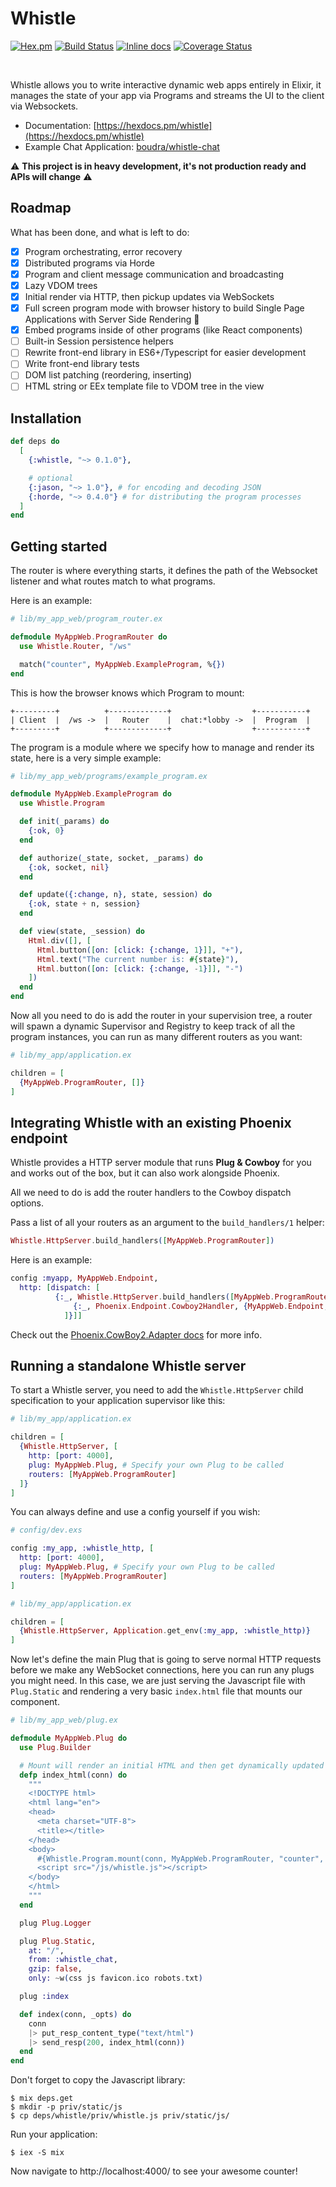 # Whistle
[![Hex.pm](https://img.shields.io/hexpm/v/whistle.svg)](https://hex.pm/packages/whistle) [![Build Status](https://travis-ci.org/boudra/whistle.svg?branch=master)](https://travis-ci.org/boudra/whistle) [![Inline docs](http://inch-ci.org/github/boudra/whistle.svg)](http://inch-ci.org/github/boudra/whistle) [![Coverage Status](https://coveralls.io/repos/github/boudra/whistle/badge.svg)](https://coveralls.io/github/boudra/whistle)

<br>

Whistle allows you to write interactive dynamic web apps entirely in Elixir, it manages the state of your app via Programs and streams the UI to the client via Websockets.

- Documentation: [https://hexdocs.pm/whistle](https://hexdocs.pm/whistle)
- Example Chat Application: [boudra/whistle-chat](https://github.com/boudra/whistle-chat)

:warning: **This project is in heavy development, it's not production ready and APIs will change** :warning:

## Roadmap

What has been done, and what is left to do:

- [x] Program orchestrating, error recovery
- [x] Distributed programs via Horde
- [x] Program and client message communication and broadcasting
- [x] Lazy VDOM trees
- [x] Initial render via HTTP, then pickup updates via WebSockets
- [x] Full screen program mode with browser history to build Single Page Applications with Server Side Rendering :rocket:
- [x] Embed programs inside of other programs (like React components)
- [ ] Built-in Session persistence helpers
- [ ] Rewrite front-end library in ES6+/Typescript for easier development
- [ ] Write front-end library tests
- [ ] DOM list patching (reordering, inserting)
- [ ] HTML string or EEx template file to VDOM tree in the view

## Installation

```elixir
def deps do
  [
    {:whistle, "~> 0.1.0"},

    # optional
    {:jason, "~> 1.0"}, # for encoding and decoding JSON
    {:horde, "~> 0.4.0"} # for distributing the program processes
  ]
end
```

## Getting started

The router is where everything starts, it defines the path of the Websocket listener and what routes match to what programs.

Here is an example:

```elixir
# lib/my_app_web/program_router.ex

defmodule MyAppWeb.ProgramRouter do
  use Whistle.Router, "/ws"

  match("counter", MyAppWeb.ExampleProgram, %{})
end
```

This is how the browser knows which Program to mount:

```
+---------+          +-------------+                  +-----------+
| Client  |  /ws ->  |   Router    |  chat:*lobby ->  |  Program  |
+---------+          +-------------+                  +-----------+
```

The program is a module where we specify how to manage and render its state, here is a very simple example:

```elixir
# lib/my_app_web/programs/example_program.ex

defmodule MyAppWeb.ExampleProgram do
  use Whistle.Program

  def init(_params) do
    {:ok, 0}
  end

  def authorize(_state, socket, _params) do
    {:ok, socket, nil}
  end

  def update({:change, n}, state, session) do
    {:ok, state + n, session}
  end

  def view(state, _session) do
    Html.div([], [
      Html.button([on: [click: {:change, 1}]], "+"),
      Html.text("The current number is: #{state}"),
      Html.button([on: [click: {:change, -1}]], "-")
    ])
  end
end
```

Now all you need to do is add the router in your supervision tree, a router will spawn a dynamic Supervisor and Registry to keep track of all the program instances, you can run as many different routers as you want:

```elixir
# lib/my_app/application.ex

children = [
  {MyAppWeb.ProgramRouter, []}
]
```

## Integrating Whistle with an existing Phoenix endpoint

Whistle provides a HTTP server module that runs **Plug & Cowboy** for you and works out of the box, but it can also work alongside Phoenix.

All we need to do is add the router handlers to the Cowboy dispatch options.

Pass a list of all your routers as an argument to the `build_handlers/1` helper:

```elixir
Whistle.HttpServer.build_handlers([MyAppWeb.ProgramRouter])
```

Here is an example:

```elixir
config :myapp, MyAppWeb.Endpoint,
  http: [dispatch: [
          {:_, Whistle.HttpServer.build_handlers([MyAppWeb.ProgramRouter]) ++ [
              {:_, Phoenix.Endpoint.Cowboy2Handler, {MyAppWeb.Endpoint, []}}
            ]}]]
```

Check out the [Phoenix.CowBoy2.Adapter docs](https://hexdocs.pm/phoenix/Phoenix.Endpoint.Cowboy2Adapter.html) for more info.

## Running a standalone Whistle server

To start a Whistle server, you need to add the `Whistle.HttpServer` child specification to your application supervisor like this:

```elixir
# lib/my_app/application.ex

children = [
  {Whistle.HttpServer, [
    http: [port: 4000],
    plug: MyAppWeb.Plug, # Specify your own Plug to be called
    routers: [MyAppWeb.ProgramRouter]
  ]}
]
```

You can always define and use a config yourself if you wish:

```elixir
# config/dev.exs

config :my_app, :whistle_http, [
  http: [port: 4000],
  plug: MyAppWeb.Plug, # Specify your own Plug to be called
  routers: [MyAppWeb.ProgramRouter]
]

# lib/my_app/application.ex

children = [
  {Whistle.HttpServer, Application.get_env(:my_app, :whistle_http)}
]
```

Now let's define the main Plug that is going to serve normal HTTP requests before we make any WebSocket connections, here you can run any plugs you might need. In this case, we are just serving the Javascript file with `Plug.Static` and rendering a very basic `index.html` file that mounts our component.

```elixir
# lib/my_app_web/plug.ex

defmodule MyAppWeb.Plug do
  use Plug.Builder

  # Mount will render an initial HTML and then get dynamically updated when changes happen
  defp index_html(conn) do
    """
    <!DOCTYPE html>
    <html lang="en">
    <head>
      <meta charset="UTF-8">
      <title></title>
    </head>
    <body>
      #{Whistle.Program.mount(conn, MyAppWeb.ProgramRouter, "counter", %{})}
      <script src="/js/whistle.js"></script>
    </body>
    </html>
    """
  end

  plug Plug.Logger

  plug Plug.Static,
    at: "/",
    from: :whistle_chat,
    gzip: false,
    only: ~w(css js favicon.ico robots.txt)

  plug :index

  def index(conn, _opts) do
    conn
    |> put_resp_content_type("text/html")
    |> send_resp(200, index_html(conn))
  end
end
```

Don't forget to copy the Javascript library:

```
$ mix deps.get
$ mkdir -p priv/static/js
$ cp deps/whistle/priv/whistle.js priv/static/js/
```

Run your application:

```
$ iex -S mix
```

Now navigate to http://localhost:4000/ to see your awesome counter!
